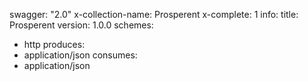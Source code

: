 swagger: "2.0"
x-collection-name: Prosperent
x-complete: 1
info:
  title: Prosperent
  version: 1.0.0
schemes:
- http
produces:
- application/json
consumes:
- application/json